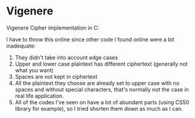 # Vigenere
Vigenere Cipher implementation in C:

I have to throw this online since other code I found online were a bit inadequate:

1. They didn't take into account edge cases
2. Upper and lower case plaintext has different ciphertext (generally not what you want)
3. Spaces are not kept in ciphertext
4. All the plaintext they choose are already set to upper case with no spaces and without special characters, that's normally not the case in real life application.
5. All of the codes I've seen on have a lot of abundant parts (using CS50 library for example), so I tried shorten them down as much as I can.

